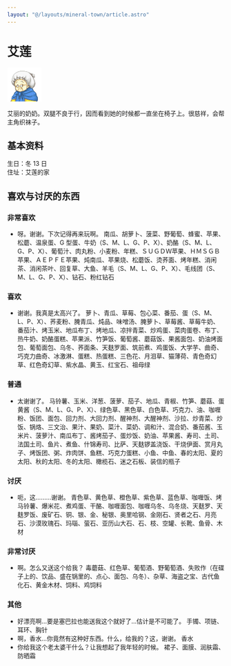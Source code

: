 ```yaml
---
layout: "@/layouts/mineral-town/article.astro"
---
```


# 艾莲

![艾莲](_艾莲.png)

艾丽的奶奶。双腿不良于行，因而看到她的时候都一直坐在椅子上。很慈祥，会帮主角织袜子。

## 基本资料

生日：冬 13 日  
住址：艾莲的家

## 喜欢与讨厌的东西

### 非常喜欢

- 呀。谢谢。下次记得再来玩啊。
  南瓜、胡萝卜、菠菜、野葡萄、蜂蜜、苹果、松蘑、温泉蛋、G 型蛋、牛奶（S、M、L、G、P、X）、奶酪（S、M、L、G、P、X）、葡萄汁、肉丸粉、小麦粉、年糕、ＳＵＧＤＷ苹果、ＨＭＳＧＢ苹果、ＡＥＰＦＥ苹果、炖南瓜、苹果烧、松蘑饭、烫荞面、烤年糕、消闲茶、消闲茶叶、回复草、大鱼、羊毛（S、M、L、G、P、X）、毛线团（S、M、L、G、P、X）、钻石、粉红钻石

### 喜欢

- 谢谢。我真是太高兴了。
  萝卜、青瓜、草莓、包心菜、番茄、蛋（S、M、L、P、X）、荞麦粉、腌青瓜、炖品、味噌汤、腌萝卜、草莓酱、草莓牛奶、番茄汁、烤玉米、地瓜布丁、烤地瓜、凉拌青菜、炒鸡蛋、菜肉蛋卷、布丁、热牛奶、奶酪蛋糕、苹果派、竹笋饭、葡萄酱、蘑菇饭、果酱面包、奶油烤面包、葡萄面包、乌冬、荞面条、天麸罗面、筑前煮、鸡蛋饭、大学芋、曲奇、巧克力曲奇、冰激淋、蛋糕、热蛋糕、三色花、月泪草、猫薄荷、青色奇幻草、红色奇幻草、紫水晶、黄玉、红宝石、祖母绿

### 普通

- 太谢谢了。
  马铃薯、玉米、洋葱、菠萝、茄子、地瓜、青椒、竹笋、蘑菇、蛋黄酱（S、M、L、G、P、X）、绿色草、黑色草、白色草、巧克力、油、咖喱粉、饭团、面包、回力剂、大回力剂、醒神剂、大醒神剂、沙拉、炒青菜、炒饭、锅烙、三文治、果汁、果奶、菜汁、菜奶、调和汁、混合奶、番茄酱、玉米片、菠萝汁、南瓜布丁、酱烤茄子、蛋炒饭、奶油、苹果酱、寿司、土司、法国土司、鱼片、煮鱼、什锦寿司、比萨、天麸锣盖浇饭、干烧伊面、赏月丸子、烤饭团、粥、炸肉饼、鱼糕、巧克力蛋糕、小鱼、中鱼、春的太阳、夏的太阳、秋的太阳、冬的太阳、橄榄石、迷之石板、装信的瓶子

### 讨厌

- 呃，这………谢谢。
  青色草、黄色草、橙色草、紫色草、蓝色草、咖喱饭、烤马铃薯、爆米花、煮鸡蛋、干酪、咖喱面包、咖喱乌冬、乌冬烧、天麸罗、天麸罗饭、废矿石、铜、银、金、秘银、奥里哈钢、金刚石、贤者之石、月亮石、沙漠玫瑰石、玛瑙、萤石、亚历山大石、石、枝、空罐、长靴、鱼骨、木材

### 非常讨厌

- 啊。怎么又送这个给我？ 毒蘑菇、红色草、葡萄酒、野葡萄酒、失败作（在碟子上的、饮品、盛在锅里的、点心、面包、乌冬）、杂草、海盗之宝、古代鱼化石、黄金木材、饲料、鸡饲料

### 其他

- 好漂亮啊…要是塞巴拉也能送我这个就好了…估计是不可能了。 手镯、项链、耳环、胸针
- 啊，香水…你竟然有这种好东西。什么，给我的？这，谢谢。 香水
- 你给我这个老太婆干什么？让我想起了我年轻的时候。 裙子、面膜、润肤霜、防晒霜
